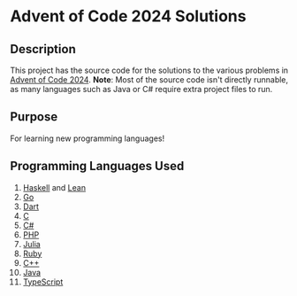 # Advent of Code 2024 Solutions

## Description
This project has the source code for the solutions to the various problems in [Advent of Code 2024](https://adventofcode.com/2024).
**Note**: Most of the source code isn't directly runnable, as many languages such as Java or C# require extra project files to run.

## Purpose
For learning new programming languages!

## Programming Languages Used
1. [Haskell](https://www.haskell.org/) and [Lean](https://lean-lang.org/about/)
2. [Go](https://go.dev/doc/)
3. [Dart](https://dart.dev/language)
4. [C](https://en.wikipedia.org/wiki/C_(programming_language))
5. [C#](https://learn.microsoft.com/en-us/dotnet/csharp/tour-of-csharp/overview)
6. [PHP](https://www.php.net/manual/en/introduction.php)
7. [Julia](https://docs.julialang.org/en/v1/)
8. [Ruby](https://www.ruby-lang.org/en/about/)
9. [C++](https://en.wikipedia.org/wiki/C%2B%2B)
10. [Java](https://www.java.com/en/download/help/whatis_java.html)
11. [TypeScript](https://www.typescriptlang.org/docs/handbook/intro.html)
